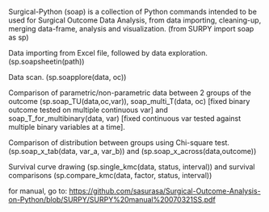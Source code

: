 Surgical-Python (soap) is a collection of Python commands intended to be used for Surgical Outcome Data Analysis, from data importing, cleaning-up, merging data-frame, analysis and visualization. (from SURPY import soap as sp)

Data importing from Excel file, followed by data exploration. (sp.soapsheetin(path))

Data scan. (sp.soapplore(data, oc))

Comparison of parametric/non-parametric data between 2 groups of the outcome (sp.soap_TU(data,oc,var)), soap_multi_T(data, oc) [fixed binary outcome tested on multiple continuous var] and soap_T_for_multibinary(data, var) [fixed continuous var tested against multiple binary variables at a time].

Comparison of distribution between groups using Chi-square test. (sp.soap_x_tab(data, var_a, var_b)) and (sp.soap_x_across(data,outcome))

Survival curve drawing (sp.single_kmc(data, status, interval)) and survival comparisons (sp.compare_kmc(data, factor, status, interval)) 

for manual, go to:
https://github.com/sasurasa/Surgical-Outcome-Analysis-on-Python/blob/SURPY/SURPY%20manual%20070321SS.pdf